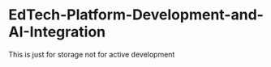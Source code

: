 ﻿# EdTech-Platform-Development-and-AI-Integration
This is just for storage not for active development
